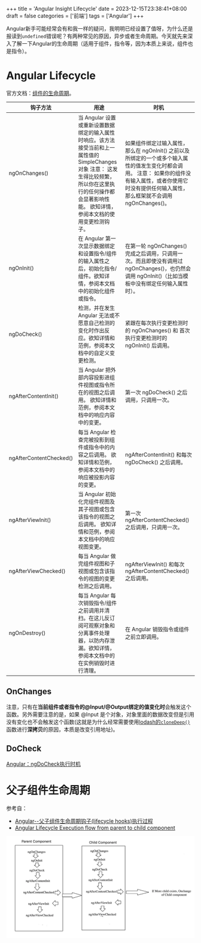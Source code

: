 +++
title = 'Angular Insight Lifecycle'
date = 2023-12-15T23:38:41+08:00
draft = false
categories = ['前端']
tags = ['Angular']
+++

Angular新手可能经常会有和我一样的疑问，我明明已经设置了值呀，为什么还是报读到`undefined`错误呢？有两种常见的原因，异步或者生命周期。今天就先来深入了解一下Angular的生命周期（适用于组件，指令等，因为本质上来说，组件也是指令）。

# Angular Lifecycle

官方文档：[组件的生命周期](https://angular.cn/guide/lifecycle-hooks)。

| 钩子方法                | 用途                                                                                                                                                                                                             | 时机                                                                                                                                                                                                        |
| ----------------------- | ---------------------------------------------------------------------------------------------------------------------------------------------------------------------------------------------------------------- | ----------------------------------------------------------------------------------------------------------------------------------------------------------------------------------------------------------- |
| ngOnChanges()           | 当 Angular 设置或重新设置数据绑定的输入属性时响应。该方法接受当前和上一属性值的 SimpleChanges对象 注意： 这发生得比较频繁，所以你在这里执行的任何操作都会显著影响性能。 欲知详情，参阅本文档的使用变更检测钩子。 | 如果组件绑定过输入属性，那么在 ngOnInit() 之前以及所绑定的一个或多个输入属性的值发生变化时都会调用。 注意： 如果你的组件没有输入属性，或者你使用它时没有提供任何输入属性，那么框架就不会调用ngOnChanges()。 |
| ngOnInit()              | 在 Angular 第一次显示数据绑定和设置指令/组件的输入属性之后，初始化指令/组件。欲知详情，参阅本文档中的初始化组件或指令。                                                                                          | 在第一轮 ngOnChanges() 完成之后调用，只调用一次。而且即使没有调用过 ngOnChanges()，也仍然会调用 ngOnInit()（比如当模板中没有绑定任何输入属性时）。                                                          |
| ngDoCheck()             | 检测，并在发生 Angular 无法或不愿意自己检测的变化时作出反应。欲知详情和范例，参阅本文档中的自定义变更检测。                                                                                                      | 紧跟在每次执行变更检测时的 ngOnChanges() 和 首次执行变更检测时的 ngOnInit() 后调用。                                                                                                                        |
| ngAfterContentInit()    | 当 Angular 把外部内容投影进组件视图或指令所在的视图之后调用。 欲知详情和范例，参阅本文档中的响应内容中的变更。                                                                                                   | 第一次 ngDoCheck() 之后调用，只调用一次。                                                                                                                                                                   |
| ngAfterContentChecked() | 每当 Angular 检查完被投影到组件或指令中的内容之后调用。 欲知详情和范例，参阅本文档中的响应被投影内容的变更。                                                                                                     | ngAfterContentInit() 和每次 ngDoCheck() 之后调用。                                                                                                                                                          |
| ngAfterViewInit()       | 当 Angular 初始化完组件视图及其子视图或包含该指令的视图之后调用。 欲知详情和范例，参阅本文档中的响应视图变更。                                                                                                   | 第一次 ngAfterContentChecked() 之后调用，只调用一次。                                                                                                                                                       |
| ngAfterViewChecked()    | 每当 Angular 做完组件视图和子视图或包含该指令的视图的变更检测之后调用。                                                                                                                                          | ngAfterViewInit() 和每次 ngAfterContentChecked() 之后调用。                                                                                                                                                 |
| ngOnDestroy()           | 每当 Angular 每次销毁指令/组件之前调用并清扫。在这儿反订阅可观察对象和分离事件处理器，以防内存泄漏。欲知详情，参阅本文档中的在实例销毁时进行清理。                                                               | 在 Angular 销毁指令或组件之前立即调用。                                                                                                                                                                     |

## OnChanges
注意，只有在**当前组件或者指令的@Input/@Output绑定的值变化时**会触发这个函数。另外需要注意的是，如果 @Input 是个对象，对象里面的数据改变但是引用没有变化也不会触发这个函数(这就是为什么经常需要使用[lodash的`cloneDeep()`](https://www.lodashjs.com/docs/lodash.cloneDeep)函数进行**深拷贝**的原因，本质是改变引用地址)。

## DoCheck
[Angular：ngDoCheck执行时机](https://limeii.github.io/2019/06/angular-ngdocheck-onpush-strategy/)

# 父子组件生命周期

参考自：
- [Angular--父子组件生命周期钩子(lifecycle hooks)执行过程](https://www.cnblogs.com/sparkler/p/16864656.html)
- [Angular Lifecycle Execution flow from parent to child component](https://chauhansawatantra.medium.com/angular-lifecycle-execution-flow-from-parent-to-child-component-f6303c42478)

![parent child lifecycle](image.png)

